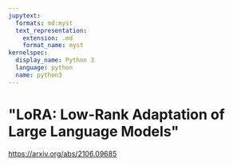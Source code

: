 ```yaml
---
jupytext:
  formats: md:myst
  text_representation:
    extension: .md
    format_name: myst
kernelspec:
  display_name: Python 3
  language: python
  name: python3
---
```


# "LoRA: Low-Rank Adaptation of Large Language Models"

https://arxiv.org/abs/2106.09685